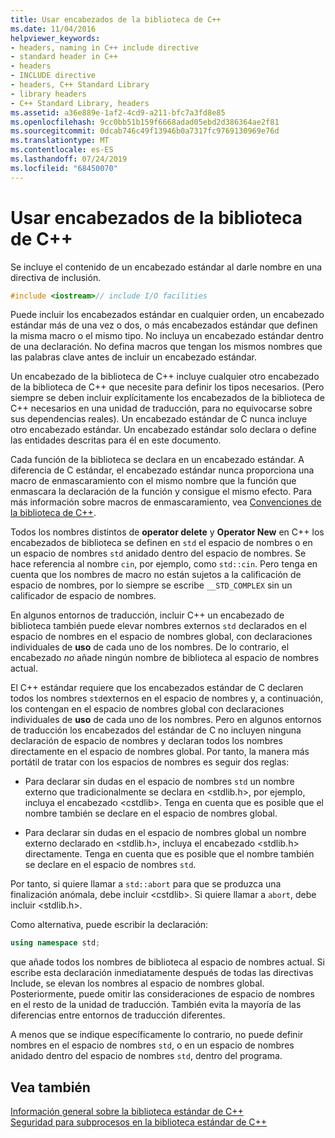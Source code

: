 ```yaml
---
title: Usar encabezados de la biblioteca de C++
ms.date: 11/04/2016
helpviewer_keywords:
- headers, naming in C++ include directive
- standard header in C++
- headers
- INCLUDE directive
- headers, C++ Standard Library
- library headers
- C++ Standard Library, headers
ms.assetid: a36e889e-1af2-4cd9-a211-bfc7a3fd8e85
ms.openlocfilehash: 9cc0bb51b159f6668adad05ebd2d386364ae2f81
ms.sourcegitcommit: 0dcab746c49f13946b0a7317fc9769130969e76d
ms.translationtype: MT
ms.contentlocale: es-ES
ms.lasthandoff: 07/24/2019
ms.locfileid: "68450070"
---
```

# <a name="using-c-library-headers"></a>Usar encabezados de la biblioteca de C++

Se incluye el contenido de un encabezado estándar al darle nombre en una directiva de inclusión.

```cpp
#include <iostream>// include I/O facilities
```

Puede incluir los encabezados estándar en cualquier orden, un encabezado estándar más de una vez o dos, o más encabezados estándar que definen la misma macro o el mismo tipo. No incluya un encabezado estándar dentro de una declaración. No defina macros que tengan los mismos nombres que las palabras clave antes de incluir un encabezado estándar.

Un encabezado de la biblioteca de C++ incluye cualquier otro encabezado de la biblioteca de C++ que necesite para definir los tipos necesarios. (Pero siempre se deben incluir explícitamente los encabezados de la biblioteca de C++ necesarios en una unidad de traducción, para no equivocarse sobre sus dependencias reales). Un encabezado estándar de C nunca incluye otro encabezado estándar. Un encabezado estándar solo declara o define las entidades descritas para él en este documento.

Cada función de la biblioteca se declara en un encabezado estándar. A diferencia de C estándar, el encabezado estándar nunca proporciona una macro de enmascaramiento con el mismo nombre que la función que enmascara la declaración de la función y consigue el mismo efecto. Para más información sobre macros de enmascaramiento, vea [Convenciones de la biblioteca de C++](../standard-library/cpp-library-conventions.md).

Todos los nombres distintos de **operator delete** y **Operator New** en C++ los encabezados de biblioteca se definen en `std` el espacio de nombres o en un espacio de nombres `std` anidado dentro del espacio de nombres. Se hace referencia al nombre `cin`, por ejemplo, como `std::cin`. Pero tenga en cuenta que los nombres de macro no están sujetos a la calificación de espacio de nombres, por lo siempre se escribe `__STD_COMPLEX` sin un calificador de espacio de nombres.

En algunos entornos de traducción, incluir C++ un encabezado de biblioteca también puede elevar nombres externos `std` declarados en el espacio de nombres en el espacio de nombres global, con declaraciones individuales de **uso** de cada uno de los nombres. De lo contrario, el encabezado *no* añade ningún nombre de biblioteca al espacio de nombres actual.

El C++ estándar requiere que los encabezados estándar de C declaren todos los nombres `std`externos en el espacio de nombres y, a continuación, los contengan en el espacio de nombres global con declaraciones individuales de **uso** de cada uno de los nombres. Pero en algunos entornos de traducción los encabezados del estándar de C no incluyen ninguna declaración de espacio de nombres y declaran todos los nombres directamente en el espacio de nombres global. Por tanto, la manera más portátil de tratar con los espacios de nombres es seguir dos reglas:

- Para declarar sin dudas en el espacio de nombres `std` un nombre externo que tradicionalmente se declara en \<stdlib.h>, por ejemplo, incluya el encabezado \<cstdlib>. Tenga en cuenta que es posible que el nombre también se declare en el espacio de nombres global.

- Para declarar sin dudas en el espacio de nombres global un nombre externo declarado en \<stdlib.h>, incluya el encabezado \<stdlib.h> directamente. Tenga en cuenta que es posible que el nombre también se declare en el espacio de nombres `std`.

Por tanto, si quiere llamar a `std::abort` para que se produzca una finalización anómala, debe incluir \<cstdlib>. Si quiere llamar a `abort`, debe incluir \<stdlib.h>.

Como alternativa, puede escribir la declaración:

```cpp
using namespace std;
```

que añade todos los nombres de biblioteca al espacio de nombres actual. Si escribe esta declaración inmediatamente después de todas las directivas Include, se elevan los nombres al espacio de nombres global. Posteriormente, puede omitir las consideraciones de espacio de nombres en el resto de la unidad de traducción. También evita la mayoría de las diferencias entre entornos de traducción diferentes.

A menos que se indique específicamente lo contrario, no puede definir nombres en el espacio de nombres `std`, o en un espacio de nombres anidado dentro del espacio de nombres `std`, dentro del programa.

## <a name="see-also"></a>Vea también

[Información general sobre la biblioteca estándar de C++](../standard-library/cpp-standard-library-overview.md)\
[Seguridad para subprocesos en la biblioteca estándar de C++](../standard-library/thread-safety-in-the-cpp-standard-library.md)
